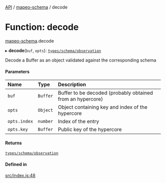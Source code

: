 [API](../README.md) / [mapeo-schema](../modules/mapeo_schema.md) / decode

# Function: decode

[mapeo-schema](../modules/mapeo_schema.md).decode

▸ **decode**(`buf`, `opts`): [`types/schema/observation`](../modules/types_schema_observation.md)

Decode a Buffer as an object validated against the corresponding schema

#### Parameters

| Name | Type | Description |
| :------ | :------ | :------ |
| `buf` | `Buffer` | Buffer to be decoded (probably obtained from an hypercore) |
| `opts` | `Object` | Object containing key and index of the hypercore |
| `opts.index` | `number` | Index of the entry |
| `opts.key` | `Buffer` | Public key of the hypercore |

#### Returns

[`types/schema/observation`](../modules/types_schema_observation.md)

#### Defined in

[src/index.js:48](https://github.com/digidem/mapeo-schema/blob/4111126/src/index.js#L48)
